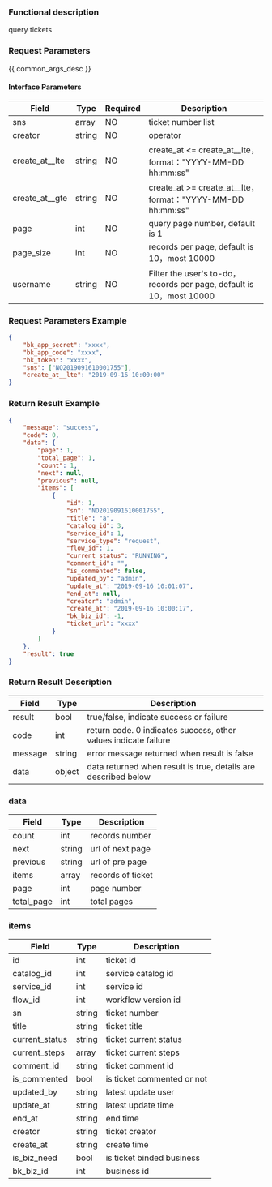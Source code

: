 ### Functional description

query tickets

### Request Parameters

{{ common_args_desc }}

#### Interface Parameters

| Field      |  Type      | Required   |  Description      |
|-----------|------------|--------|------------|
| sns        | array   | NO     | ticket number list |
| creator   | string    | NO | operator |
| create_at__lte | string | NO | create_at <= create_at__lte，format："YYYY-MM-DD hh:mm:ss" |
| create_at__gte | string | NO | create_at >= create_at__lte，format："YYYY-MM-DD hh:mm:ss" |
| page         | int    | NO   | query page number, default is 1     |
| page_size    | int    | NO   | records per page, default is 10，most 10000 |
| username    | string    | NO   | Filter the user's to-do，records per page, default is 10，most 10000 |

### Request Parameters Example

``` json
{
    "bk_app_secret": "xxxx",
    "bk_app_code": "xxxx",
    "bk_token": "xxxx",
    "sns": ["NO2019091610001755"],
    "create_at__lte": "2019-09-16 10:00:00"
}
```
### Return Result Example

```json
{
    "message": "success",
    "code": 0,
    "data": {
        "page": 1,
        "total_page": 1,
        "count": 1,
        "next": null,
        "previous": null,
        "items": [
            {
                "id": 1,
                "sn": "NO2019091610001755",
                "title": "a",
                "catalog_id": 3,
                "service_id": 1,
                "service_type": "request",
                "flow_id": 1,
                "current_status": "RUNNING",
                "comment_id": "",
                "is_commented": false,
                "updated_by": "admin",
                "update_at": "2019-09-16 10:01:07",
                "end_at": null,
                "creator": "admin",
                "create_at": "2019-09-16 10:00:17",
                "bk_biz_id": -1,
                "ticket_url": "xxxx"
            }
        ]
    },
    "result": true
}
```

### Return Result Description

| Field      | Type      | Description      |
|-----------|-----------|-----------|
|result| bool | true/false, indicate success or failure |
|code|int|return code. 0 indicates success, other values indicate failure|
|message|string|error message returned when result is false
|data| object| data returned when result is true, details are described below |

### data

| Field      | Type      | Description      |
|-----------|-----------|-----------|
|count| int | records number |
|next|string|url of next page|
|previous|string|url of pre page|
|items| array| records of ticket |
|page| int| page number |
|total_page| int| total pages |

### items

| Field      | Type      | Description      |
|-----------|-----------|-----------|
| id                     | int    | ticket id     |
| catalog_id             | int    | service catalog id   |
| service_id             | int    | service id     |
| flow_id                | int    | workflow version id   |
| sn                     | string | ticket number     |
| title                  | string | ticket title     |
| current_status         | string | ticket current status   |
| current_steps          | array  | ticket current steps   |
| comment_id             | string | ticket comment id   |
| is_commented           | bool   | is ticket commented or not  |
| updated_by             | string | latest update user    |
| update_at              | string | latest update time   |
| end_at                 | string | end time     |
| creator                | string | ticket creator      |
| create_at                | string | create time      |
| is_biz_need            | bool   | is ticket binded  business  |
| bk_biz_id              | int    | business id     |

